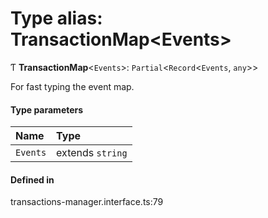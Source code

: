 # Type alias: TransactionMap<Events\>

Ƭ **TransactionMap**<`Events`\>: `Partial`<`Record`<`Events`, `any`\>\>

For fast typing the event map.

#### Type parameters

| Name | Type |
| :------ | :------ |
| `Events` | extends `string` |

#### Defined in

transactions-manager.interface.ts:79
